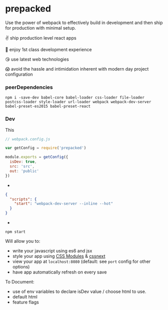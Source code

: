 # prepacked

Use the power of webpack to effectively build in development and then ship for production with minimal setup.


✌ ️ship production level react apps

🎉 enjoy 1st class development experience

😘 use latest web technologies

😱 avoid the hassle and intimidation inherent with modern day project configuration


### peerDependencies
`npm i -save-dev babel-core babel-loader css-loader file-loader postcss-loader style-loader url-loader webpack webpack-dev-server babel-preset-es2015 babel-preset-react`

### Dev

This

```js
// webpack.config.js

var getConfig = require('prepacked')

module.exports = getConfig({
  isDev: true,
  src: 'src',
  out: 'public'
})

```

+

```json
{
  "scripts": {
    "start": "webpack-dev-server --inline --hot"
  }
}
```

+

`npm start`

Will allow you to:
* write your javascript using es6 and jsx
* style your app using [CSS Modules](http://glenmaddern.com/articles/css-modules) & [cssnext](http://cssnext.io/)
* view your app at `localhost:8080` (default: see `port` config for other options)
* have app automatically refresh on every save



To Document:
* use of env variables to declare isDev value / choose html to use.
* default html
* feature flags




